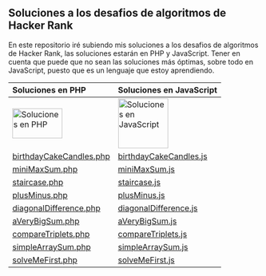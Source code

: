 ##  Soluciones a los desafios de algoritmos de Hacker Rank

En este repositorio iré subiendo mis soluciones a los desafios de algoritmos de Hacker Rank, las soluciones estarán en PHP y JavaScript. 
Tener en cuenta que puede que no sean las soluciones más óptimas, sobre todo en JavaScript, puesto que es un lenguaje que estoy aprendiendo.


| Soluciones en PHP  | Soluciones en JavaScript  |
| :------------ | :------------ |
| <a href="https://github.com/armarce/hackerrank/tree/main/php"><img src="https://cdn.cdnlogo.com/logos/p/71/php.svg" alt="Soluciones en PHP" width="100" height="60" /></a> |  <a href="https://github.com/armarce/hackerrank/tree/main/js"><img src="https://cdn.cdnlogo.com/logos/j/33/javascript.svg" alt="Soluciones en JavaScript" width="100" height="100" /></a>
| <a href='js/birthdayCakeCandles.php'>birthdayCakeCandles.php</a> |<a href='js/birthdayCakeCandles.js'>birthdayCakeCandles.js</a> |
| <a href='js/miniMaxSum.php'>miniMaxSum.php</a> |<a href='js/miniMaxSum.js'>miniMaxSum.js</a> |
| <a href='js/staircase.php'>staircase.php</a> |<a href='js/staircase.js'>staircase.js</a> |
| <a href='js/plusMinus.php'>plusMinus.php</a> |<a href='js/plusMinus.js'>plusMinus.js</a> |
| <a href='js/diagonalDifference.php'>diagonalDifference.php</a> |<a href='js/diagonalDifference.js'>diagonalDifference.js</a> |
| <a href='js/aVeryBigSum.php'>aVeryBigSum.php</a> |<a href='js/aVeryBigSum.js'>aVeryBigSum.js</a> |
| <a href='js/compareTriplets.php'>compareTriplets.php</a> |<a href='js/compareTriplets.js'>compareTriplets.js</a> |
| <a href='js/simpleArraySum.php'>simpleArraySum.php</a> |<a href='js/simpleArraySum.js'>simpleArraySum.js</a> |
| <a href='js/solveMeFirst.php'>solveMeFirst.php</a> |<a href='js/solveMeFirst.js'>solveMeFirst.js</a> |